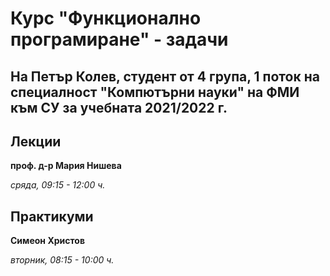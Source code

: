 # Курс "Функционално програмиране" - задачи
## На Петър Колев, студент от 4 група, 1 поток на специалност "Компютърни науки" на ФМИ към СУ за учебната 2021/2022 г.

## Лекции 
**проф. д-р Мария Нишева**

*сряда, 09:15 - 12:00 ч.*

## Практикуми
**Симеон Христов**

*вторник, 08:15 - 10:00 ч.*

